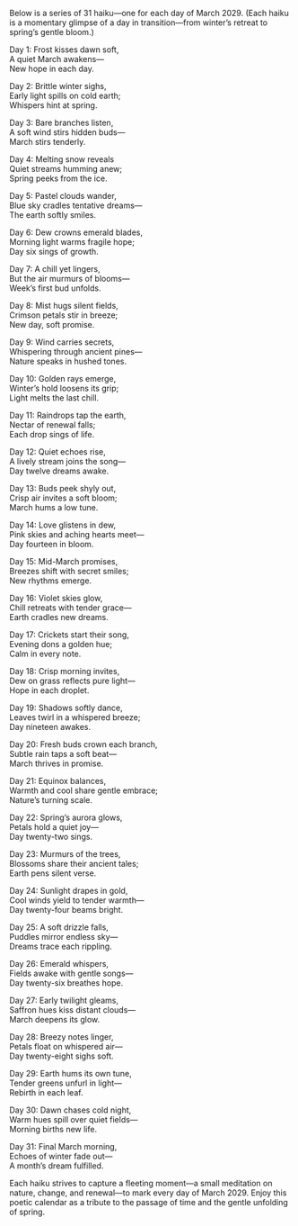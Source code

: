 Below is a series of 31 haiku—one for each day of March 2029. (Each haiku is a momentary glimpse of a day in transition—from winter’s retreat to spring’s gentle bloom.)

Day 1:
Frost kisses dawn soft,  
A quiet March awakens—  
New hope in each day.

Day 2:
Brittle winter sighs,  
Early light spills on cold earth;  
Whispers hint at spring.

Day 3:
Bare branches listen,  
A soft wind stirs hidden buds—  
March stirs tenderly.

Day 4:
Melting snow reveals  
Quiet streams humming anew;  
Spring peeks from the ice.

Day 5:
Pastel clouds wander,  
Blue sky cradles tentative dreams—  
The earth softly smiles.

Day 6:
Dew crowns emerald blades,  
Morning light warms fragile hope;  
Day six sings of growth.

Day 7:
A chill yet lingers,  
But the air murmurs of blooms—  
Week’s first bud unfolds.

Day 8:
Mist hugs silent fields,  
Crimson petals stir in breeze;  
New day, soft promise.

Day 9:
Wind carries secrets,  
Whispering through ancient pines—  
Nature speaks in hushed tones.

Day 10:
Golden rays emerge,  
Winter’s hold loosens its grip;  
Light melts the last chill.

Day 11:
Raindrops tap the earth,  
Nectar of renewal falls;  
Each drop sings of life.

Day 12:
Quiet echoes rise,  
A lively stream joins the song—  
Day twelve dreams awake.

Day 13:
Buds peek shyly out,  
Crisp air invites a soft bloom;  
March hums a low tune.

Day 14:
Love glistens in dew,  
Pink skies and aching hearts meet—  
Day fourteen in bloom.

Day 15:
Mid-March promises,  
Breezes shift with secret smiles;  
New rhythms emerge.

Day 16:
Violet skies glow,  
Chill retreats with tender grace—  
Earth cradles new dreams.

Day 17:
Crickets start their song,  
Evening dons a golden hue;  
Calm in every note.

Day 18:
Crisp morning invites,  
Dew on grass reflects pure light—  
Hope in each droplet.

Day 19:
Shadows softly dance,  
Leaves twirl in a whispered breeze;  
Day nineteen awakes.

Day 20:
Fresh buds crown each branch,  
Subtle rain taps a soft beat—  
March thrives in promise.

Day 21:
Equinox balances,  
Warmth and cool share gentle embrace;  
Nature’s turning scale.

Day 22:
Spring’s aurora glows,  
Petals hold a quiet joy—  
Day twenty-two sings.

Day 23:
Murmurs of the trees,  
Blossoms share their ancient tales;  
Earth pens silent verse.

Day 24:
Sunlight drapes in gold,  
Cool winds yield to tender warmth—  
Day twenty-four beams bright.

Day 25:
A soft drizzle falls,  
Puddles mirror endless sky—  
Dreams trace each rippling.

Day 26:
Emerald whispers,  
Fields awake with gentle songs—  
Day twenty-six breathes hope.

Day 27:
Early twilight gleams,  
Saffron hues kiss distant clouds—  
March deepens its glow.

Day 28:
Breezy notes linger,  
Petals float on whispered air—  
Day twenty-eight sighs soft.

Day 29:
Earth hums its own tune,  
Tender greens unfurl in light—  
Rebirth in each leaf.

Day 30:
Dawn chases cold night,  
Warm hues spill over quiet fields—  
Morning births new life.

Day 31:
Final March morning,  
Echoes of winter fade out—  
A month’s dream fulfilled.

Each haiku strives to capture a fleeting moment—a small meditation on nature, change, and renewal—to mark every day of March 2029. Enjoy this poetic calendar as a tribute to the passage of time and the gentle unfolding of spring.
